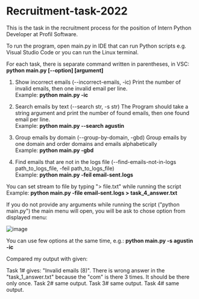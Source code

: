 # Recruitment-task-2022
This is the task in the recruitment process for the position of Intern Python Developer at Profil Software. 

To run the program, open main.py in IDE that can run Python scripts e.g. Visual Studio Code or you can run the Linux terminal.  </br>

For each task, there is separate command written in parentheses, in VSC:
<b> python main.py [--option] [argument] </b>

1. Show incorrect emails (--incorrect-emails, -ic)
Print the number of invalid emails, then one invalid email per line. </br>
Example: <b> python main.py -ic </b>

2. Search emails by text (--search str, -s str)
The Program should take a string argument and print the number of found emails, then one found email per line. </br>
Example: <b> python main.py --search agustin </b>

3. Group emails by domain (--group-by-domain, -gbd)
Group emails by one domain and order domains and emails alphabetically </br>
Example: <b> python main.py -gbd </b>

4. Find emails that are not in the logs file (--find-emails-not-in-logs path_to_logs_file, -feil path_to_logs_file) </br>
Example: <b> python main.py -feil email-sent.logs </b>

You can set stream to file by typing "> file.txt" while running the script
Example: <b> python main.py -file email-sent.logs > task_4_answer.txt </b>

If you do not provide any arguments while running the script ("python main.py") the main menu will open, you will be ask to chose option from displayed menu:

![image](https://user-images.githubusercontent.com/56487722/178326971-c6c24617-e086-4023-af01-cd29b2607c49.png)

You can use few options at the same time, e.g.: <b> python main.py -s agustin -ic </b>

Compared my output with given:

Task 1# gives: "Invalid emails (8)". There is wrong answer in the "task_1_answer.txt" because the "com" is there 3 times. It should be there only once.
Task 2# same output.
Task 3# same output.
Task 4# same output.
